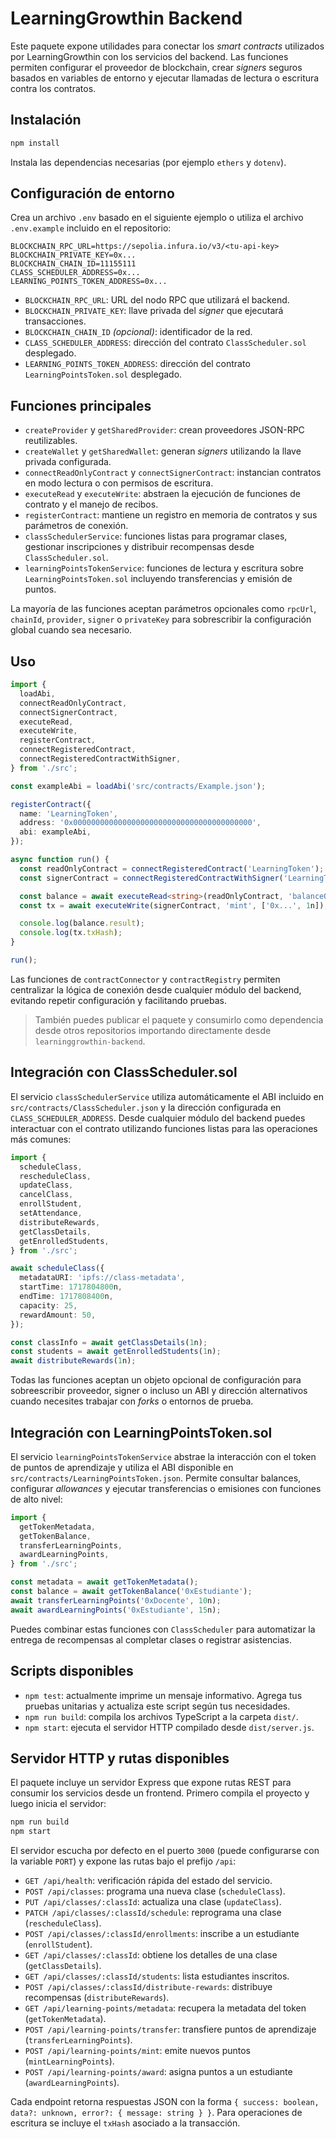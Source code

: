 # LearningGrowthin Backend

Este paquete expone utilidades para conectar los *smart contracts* utilizados por LearningGrowthin con los servicios del backend. Las funciones permiten configurar el proveedor de blockchain, crear *signers* seguros basados en variables de entorno y ejecutar llamadas de lectura o escritura contra los contratos.

## Instalación

```bash
npm install
```

Instala las dependencias necesarias (por ejemplo `ethers` y `dotenv`).

## Configuración de entorno

Crea un archivo `.env` basado en el siguiente ejemplo o utiliza el archivo `.env.example` incluido en el repositorio:

```dotenv
BLOCKCHAIN_RPC_URL=https://sepolia.infura.io/v3/<tu-api-key>
BLOCKCHAIN_PRIVATE_KEY=0x...
BLOCKCHAIN_CHAIN_ID=11155111
CLASS_SCHEDULER_ADDRESS=0x...
LEARNING_POINTS_TOKEN_ADDRESS=0x...
```

- `BLOCKCHAIN_RPC_URL`: URL del nodo RPC que utilizará el backend.
- `BLOCKCHAIN_PRIVATE_KEY`: llave privada del *signer* que ejecutará transacciones.
- `BLOCKCHAIN_CHAIN_ID` *(opcional)*: identificador de la red.
- `CLASS_SCHEDULER_ADDRESS`: dirección del contrato `ClassScheduler.sol` desplegado.
- `LEARNING_POINTS_TOKEN_ADDRESS`: dirección del contrato `LearningPointsToken.sol` desplegado.

## Funciones principales

- `createProvider` y `getSharedProvider`: crean proveedores JSON-RPC reutilizables.
- `createWallet` y `getSharedWallet`: generan *signers* utilizando la llave privada configurada.
- `connectReadOnlyContract` y `connectSignerContract`: instancian contratos en modo lectura o con permisos de escritura.
- `executeRead` y `executeWrite`: abstraen la ejecución de funciones de contrato y el manejo de recibos.
- `registerContract`: mantiene un registro en memoria de contratos y sus parámetros de conexión.
- `classSchedulerService`: funciones listas para programar clases, gestionar inscripciones y distribuir recompensas desde `ClassScheduler.sol`.
- `learningPointsTokenService`: funciones de lectura y escritura sobre `LearningPointsToken.sol` incluyendo transferencias y emisión de puntos.

La mayoría de las funciones aceptan parámetros opcionales como `rpcUrl`, `chainId`, `provider`, `signer` o `privateKey` para sobrescribir la configuración global cuando sea necesario.

## Uso

```ts
import {
  loadAbi,
  connectReadOnlyContract,
  connectSignerContract,
  executeRead,
  executeWrite,
  registerContract,
  connectRegisteredContract,
  connectRegisteredContractWithSigner,
} from './src';

const exampleAbi = loadAbi('src/contracts/Example.json');

registerContract({
  name: 'LearningToken',
  address: '0x0000000000000000000000000000000000000000',
  abi: exampleAbi,
});

async function run() {
  const readOnlyContract = connectRegisteredContract('LearningToken');
  const signerContract = connectRegisteredContractWithSigner('LearningToken');

  const balance = await executeRead<string>(readOnlyContract, 'balanceOf', ['0x...']);
  const tx = await executeWrite(signerContract, 'mint', ['0x...', 1n]);

  console.log(balance.result);
  console.log(tx.txHash);
}

run();
```

Las funciones de `contractConnector` y `contractRegistry` permiten centralizar la lógica de conexión desde cualquier módulo del backend, evitando repetir configuración y facilitando pruebas.

> También puedes publicar el paquete y consumirlo como dependencia desde otros repositorios importando directamente desde `learninggrowthin-backend`.

## Integración con ClassScheduler.sol

El servicio `classSchedulerService` utiliza automáticamente el ABI incluido en `src/contracts/ClassScheduler.json` y la dirección configurada en `CLASS_SCHEDULER_ADDRESS`. Desde cualquier módulo del backend puedes interactuar con el contrato utilizando funciones listas para las operaciones más comunes:

```ts
import {
  scheduleClass,
  rescheduleClass,
  updateClass,
  cancelClass,
  enrollStudent,
  setAttendance,
  distributeRewards,
  getClassDetails,
  getEnrolledStudents,
} from './src';

await scheduleClass({
  metadataURI: 'ipfs://class-metadata',
  startTime: 1717804800n,
  endTime: 1717808400n,
  capacity: 25,
  rewardAmount: 50,
});

const classInfo = await getClassDetails(1n);
const students = await getEnrolledStudents(1n);
await distributeRewards(1n);
```

Todas las funciones aceptan un objeto opcional de configuración para sobreescribir proveedor, signer o incluso un ABI y dirección alternativos cuando necesites trabajar con *forks* o entornos de prueba.

## Integración con LearningPointsToken.sol

El servicio `learningPointsTokenService` abstrae la interacción con el token de puntos de aprendizaje y utiliza el ABI disponible en `src/contracts/LearningPointsToken.json`. Permite consultar balances, configurar *allowances* y ejecutar transferencias o emisiones con funciones de alto nivel:

```ts
import {
  getTokenMetadata,
  getTokenBalance,
  transferLearningPoints,
  awardLearningPoints,
} from './src';

const metadata = await getTokenMetadata();
const balance = await getTokenBalance('0xEstudiante');
await transferLearningPoints('0xDocente', 10n);
await awardLearningPoints('0xEstudiante', 15n);
```

Puedes combinar estas funciones con `ClassScheduler` para automatizar la entrega de recompensas al completar clases o registrar asistencias.

## Scripts disponibles

- `npm test`: actualmente imprime un mensaje informativo. Agrega tus pruebas unitarias y actualiza este script según tus necesidades.
- `npm run build`: compila los archivos TypeScript a la carpeta `dist/`.
- `npm start`: ejecuta el servidor HTTP compilado desde `dist/server.js`.

## Servidor HTTP y rutas disponibles

El paquete incluye un servidor Express que expone rutas REST para consumir los servicios desde un frontend. Primero compila el proyecto y luego inicia el servidor:

```bash
npm run build
npm start
```

El servidor escucha por defecto en el puerto `3000` (puede configurarse con la variable `PORT`) y expone las rutas bajo el prefijo `/api`:

- `GET /api/health`: verificación rápida del estado del servicio.
- `POST /api/classes`: programa una nueva clase (`scheduleClass`).
- `PUT /api/classes/:classId`: actualiza una clase (`updateClass`).
- `PATCH /api/classes/:classId/schedule`: reprograma una clase (`rescheduleClass`).
- `POST /api/classes/:classId/enrollments`: inscribe a un estudiante (`enrollStudent`).
- `GET /api/classes/:classId`: obtiene los detalles de una clase (`getClassDetails`).
- `GET /api/classes/:classId/students`: lista estudiantes inscritos.
- `POST /api/classes/:classId/distribute-rewards`: distribuye recompensas (`distributeRewards`).
- `GET /api/learning-points/metadata`: recupera la metadata del token (`getTokenMetadata`).
- `POST /api/learning-points/transfer`: transfiere puntos de aprendizaje (`transferLearningPoints`).
- `POST /api/learning-points/mint`: emite nuevos puntos (`mintLearningPoints`).
- `POST /api/learning-points/award`: asigna puntos a un estudiante (`awardLearningPoints`).

Cada endpoint retorna respuestas JSON con la forma `{ success: boolean, data?: unknown, error?: { message: string } }`. Para operaciones de escritura se incluye el `txHash` asociado a la transacción.
